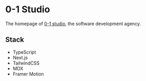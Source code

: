 # 0-1 Studio

The homepage of [0-1 studio](https://zero-1.studio), the software development agency.

## Stack

- TypeScript
- Next.js
- TailwindCSS
- MDX
- Framer Motion
